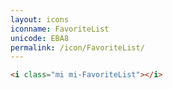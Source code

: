 ```yaml
---
layout: icons
iconname: FavoriteList
unicode: EBA8
permalink: /icon/FavoriteList/
---
```


``` html
<i class="mi mi-FavoriteList"></i>
```
